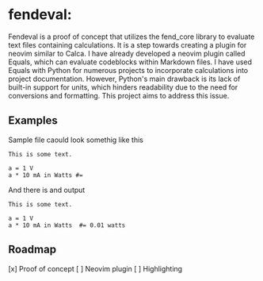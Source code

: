 # fendeval:

Fendeval is a proof of concept that utilizes the fend_core library to evaluate text files containing calculations. It is a step towards creating a plugin for neovim similar to Calca. I have already developed a neovim plugin called Equals, which can evaluate codeblocks within Markdown files. I have used Equals with Python for numerous projects to incorporate calculations into project documentation. However, Python's main drawback is its lack of built-in support for units, which hinders readability due to the need for conversions and formatting. This project aims to address this issue.


## Examples

Sample file caould look somethig like this
```
This is some text.

a = 1 V
a * 10 mA in Watts #=
```

And there is and output
```
This is some text.

a = 1 V
a * 10 mA in Watts  #= 0.01 watts
```

## Roadmap

 [x] Proof of concept
 [ ] Neovim plugin
 [ ] Highlighting

